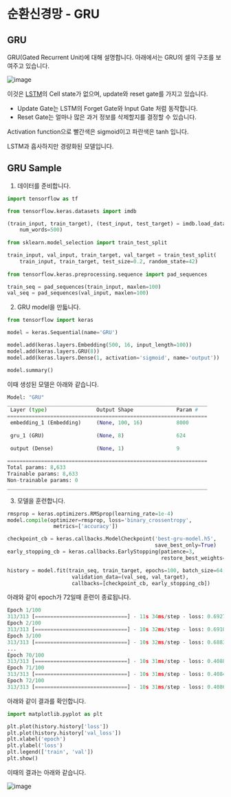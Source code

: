 # 순환신경망 - GRU

## GRU 

GRU(Gated Recurrent Unit)에 대해 설명합니다. 아래에서는 GRU의 셀의 구조를 보여주고 있습니다. 

![image](https://user-images.githubusercontent.com/52392004/188256227-e21516f9-456b-424d-b23c-02c4794e12b1.png)

이것은 [LSTM](https://github.com/kyopark2014/ML-Algorithms/blob/main/rnn-lstm.md)의 Cell state가 없으며, update와 reset gate를 가지고 있습니다. 


- Update Gate는 LSTM의 Forget Gate와 Input Gate 처럼 동작합니다. 
- Reset Gate는 얼마나 많은 과거 정보를 삭제할지를 결정할 수 있습니다. 

Activation function으로 빨간색은 sigmoid이고 파란색은 tanh 입니다. 

LSTM과 흡사하지만 경량화된 모델입니다. 

## GRU Sample

1) 데이터를 준비합니다. 

```python
import tensorflow as tf

from tensorflow.keras.datasets import imdb

(train_input, train_target), (test_input, test_target) = imdb.load_data(
    num_words=500)
    
from sklearn.model_selection import train_test_split

train_input, val_input, train_target, val_target = train_test_split(
    train_input, train_target, test_size=0.2, random_state=42)
    
from tensorflow.keras.preprocessing.sequence import pad_sequences

train_seq = pad_sequences(train_input, maxlen=100)
val_seq = pad_sequences(val_input, maxlen=100)
```

2) GRU model을 만듧니다. 

```python
from tensorflow import keras

model = keras.Sequential(name='GRU')

model.add(keras.layers.Embedding(500, 16, input_length=100))
model.add(keras.layers.GRU(8))
model.add(keras.layers.Dense(1, activation='sigmoid', name='output'))

model.summary()
```


이때 생성된 모델은 아래와 같습니다. 

```python
Model: "GRU"
_________________________________________________________________
 Layer (type)                Output Shape              Param #   
=================================================================
 embedding_1 (Embedding)     (None, 100, 16)           8000      
                                                                 
 gru_1 (GRU)                 (None, 8)                 624       
                                                                 
 output (Dense)              (None, 1)                 9         
                                                                 
=================================================================
Total params: 8,633
Trainable params: 8,633
Non-trainable params: 0
_________________________________________________________________
```


3) 모델을 훈련합니다. 

```python
rmsprop = keras.optimizers.RMSprop(learning_rate=1e-4)
model.compile(optimizer=rmsprop, loss='binary_crossentropy', 
               metrics=['accuracy'])

checkpoint_cb = keras.callbacks.ModelCheckpoint('best-gru-model.h5', 
                                                save_best_only=True)
early_stopping_cb = keras.callbacks.EarlyStopping(patience=3,
                                                  restore_best_weights=True)

history = model.fit(train_seq, train_target, epochs=100, batch_size=64,
                     validation_data=(val_seq, val_target),
                     callbacks=[checkpoint_cb, early_stopping_cb])
```                     

아래와 같이 epoch가 72일때 훈련이 종료됩니다. 

```python
Epoch 1/100
313/313 [==============================] - 11s 34ms/step - loss: 0.6927 - accuracy: 0.5191 - val_loss: 0.6922 - val_accuracy: 0.5362
Epoch 2/100
313/313 [==============================] - 10s 32ms/step - loss: 0.6910 - accuracy: 0.5620 - val_loss: 0.6904 - val_accuracy: 0.5528
Epoch 3/100
313/313 [==============================] - 10s 32ms/step - loss: 0.6883 - accuracy: 0.5794 - val_loss: 0.6873 - val_accuracy: 0.5780
...
Epoch 70/100
313/313 [==============================] - 10s 31ms/step - loss: 0.4088 - accuracy: 0.8170 - val_loss: 0.4348 - val_accuracy: 0.7986
Epoch 71/100
313/313 [==============================] - 10s 31ms/step - loss: 0.4084 - accuracy: 0.8169 - val_loss: 0.4348 - val_accuracy: 0.7994
Epoch 72/100
313/313 [==============================] - 10s 31ms/step - loss: 0.4086 - accuracy: 0.8163 - val_loss: 0.4339 - val_accuracy: 0.8006
```


아래와 같이 결과를 확인합니다. 

```python
import matplotlib.pyplot as plt

plt.plot(history.history['loss'])
plt.plot(history.history['val_loss'])
plt.xlabel('epoch')
plt.ylabel('loss')
plt.legend(['train', 'val'])
plt.show()
```

이때의 결과는 아래와 같습니다. 

![image](https://user-images.githubusercontent.com/52392004/188257045-b3091143-31b2-4c18-927c-467ccc5ff681.png)


